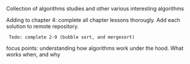 Collection of algorithms studies and other various interesting algorithms

Adding to chapter 4:
     complete all chapter lessons thorougly. Add each solution to remote repository.

     
     Todo: complete 2-9 (bubble sort, and mergesort)
     

focus points: understanding how algorithms work under the hood. What works when, and why

    

